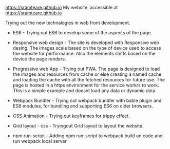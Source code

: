 https://sramteare.github.io
My website, accessible at https://sramteare.github.io

Trying out the new technalogies in web front development.
* ES6 - Trying out ES6 to develop some of the aspects of the page.

* Responsive web design - The site is developed with Responsive web desing. The images scale based on the type of device used to access the website for performance. Also the elements shifts based on the device the page renders.

* Progressive web App - Trying out PWA. The page is designed to load the images and resources from cache or else creating a named cache and loading the cache with all the fetched resources for future use. The page is hosted in a https environment for the service workrs to work. This is a simple example and doesnt load any data or dynamic data.

* Webpack Bundler - Trying out webpack bundler with bable plugin and ES6 modules, for bundling and supporting ES6 on older browsers.

* CSS Animation - Trying out keyframes for trippy effect.

* Grid layout - css - Tryingout Grid layout to layout the website.

* npm run-script - Adding npm run-script to webpack build on code and run webpack local server

